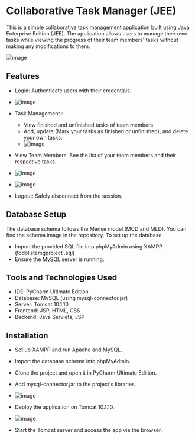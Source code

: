 # Collaborative Task Manager (JEE)

This is a simple collaborative task management application built using Java Enterprise Edition (JEE). The application allows users to manage their own tasks while viewing the progress of their team members' tasks without making any modifications to them.

![image](https://github.com/user-attachments/assets/026ff01a-7d77-43ac-a19e-3f6978951cb4)


## Features 

* Login: Authenticate users with their credentials.
* ![image](https://github.com/user-attachments/assets/68f1a186-e721-496b-beec-b7b463d4e9f6)

* Task Management :
  * View finished and unfinished tasks of team members
  * Add, update (Mark your tasks as finished or unfinished), and delete your own tasks.
  * ![image](https://github.com/user-attachments/assets/8d9af4c4-b10d-4cf9-a8b5-3545b030c724)
* View Team Members: See the list of your team members and their respective tasks.
* ![image](https://github.com/user-attachments/assets/b5cebf94-0771-4146-b615-1c68bdf82a3c)

* ![image](https://github.com/user-attachments/assets/30bda038-a384-4618-95d1-fb4ea7c00217)


* Logout: Safely disconnect from the session.

## Database Setup

The database schema follows the Merise model (MCD and MLD). You can find the schema image in the repository. To set up the database:

* Import the provided SQL file into phpMyAdmin using XAMPP.(todolistemgproject .sql)
* Ensure the MySQL server is running.

## Tools and Technologies Used

* IDE: PyCharm Ultimate Edition
* Database: MySQL (using mysql-connector.jar)
* Server: Tomcat 10.1.10
* Frontend: JSP, HTML, CSS
* Backend: Java Servlets, JSP

## Installation

* Set up XAMPP and run Apache and MySQL.
* Import the database schema into phpMyAdmin.
* Clone the project and open it in PyCharm Ultimate Edition.
* Add mysql-connector.jar to the project's libraries.
  
* ![image](https://github.com/user-attachments/assets/991a2158-0ec5-4aea-8a24-1344362ed4bd)
  
* Deploy the application on Tomcat 10.1.10.

* ![image](https://github.com/user-attachments/assets/cf667f7c-dd8d-4fd0-856a-4d9592e11e29)
  
* Start the Tomcat server and access the app via the browser.



















